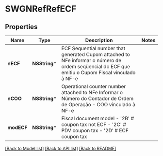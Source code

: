 # SWGNRefRefECF

## Properties
Name | Type | Description | Notes
------------ | ------------- | ------------- | -------------
**nECF** | **NSString*** | ECF Sequential number that generated Cupom attached to NFe informar o número de ordem seqüencial do ECF que emitiu o Cupom Fiscal vinculado à NF-e  | 
**nCOO** | **NSString*** | Operational counter number attached to NFe Informar o Número do Contador de Ordem de Operação - COO vinculado à NF-e  | 
**modECF** | **NSString*** | Fiscal document model - &#39;2B&#39; # coupon tax not ECF - &#39;2C&#39; # PDV coupon tax - &#39;2D&#39; # ECF coupon tax  | 

[[Back to Model list]](../README.md#documentation-for-models) [[Back to API list]](../README.md#documentation-for-api-endpoints) [[Back to README]](../README.md)


